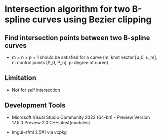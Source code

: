 # Intersection algorithm for two B-spline curves using Bezier clipping

## Find intersection points between two B-spline curves

- m = n + p + 1 should be satisfied for a curve
(m: knot vector [u_0, u_m], n: control points [P_0, P_n], p: degree of curve)

## Limitation

- Not for self intersection

## Development Tools

- Microsoft Visual Studio Community 2022 (64-bit) - Preview
Version 17.5.0 Preview 2.0
C++latest(modules)

- imgui-sfml 2.5#1 via vcpkg
